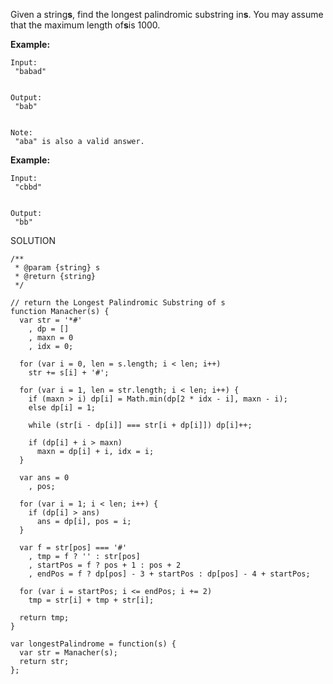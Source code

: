 Given a string**s**, find the longest palindromic substring in**s**. You may assume that the maximum length of**s**is 1000.

**Example:**

```
Input:
 "babad"


Output:
 "bab"


Note:
 "aba" is also a valid answer.

```



**Example:**

```
Input:
 "cbbd"


Output:
 "bb"
```



SOLUTION

```
/**
 * @param {string} s
 * @return {string}
 */

// return the Longest Palindromic Substring of s
function Manacher(s) {
  var str = '*#'
    , dp = []
    , maxn = 0
    , idx = 0;

  for (var i = 0, len = s.length; i < len; i++)
    str += s[i] + '#';

  for (var i = 1, len = str.length; i < len; i++) {
    if (maxn > i) dp[i] = Math.min(dp[2 * idx - i], maxn - i);
    else dp[i] = 1;

    while (str[i - dp[i]] === str[i + dp[i]]) dp[i]++;

    if (dp[i] + i > maxn)
      maxn = dp[i] + i, idx = i;
  }

  var ans = 0
    , pos;

  for (var i = 1; i < len; i++) {
    if (dp[i] > ans)
      ans = dp[i], pos = i;
  }

  var f = str[pos] === '#'
    , tmp = f ? '' : str[pos]
    , startPos = f ? pos + 1 : pos + 2
    , endPos = f ? dp[pos] - 3 + startPos : dp[pos] - 4 + startPos;

  for (var i = startPos; i <= endPos; i += 2) 
    tmp = str[i] + tmp + str[i];

  return tmp;
}

var longestPalindrome = function(s) {
  var str = Manacher(s);
  return str;
};

```



